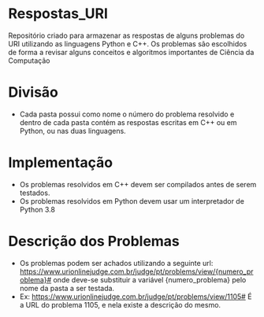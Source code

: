 # Respostas_URI
Repositório criado para armazenar as respostas de alguns problemas do URI utilizando as linguagens Python e C++.
Os problemas são escolhidos de forma a revisar alguns conceitos e algoritmos importantes de Ciência da Computação

# Divisão
- Cada pasta possui como nome o número do problema resolvido e dentro de cada pasta contém as respostas escritas em C++ ou em Python, ou nas duas linguagens.

# Implementação
 - Os problemas resolvidos em C++ devem ser compilados antes de serem testados.
 - Os problemas resolvidos em Python devem usar um interpretador de Python 3.8

# Descrição dos Problemas
 - Os problemas podem ser achados utilizando a seguinte url: https://www.urionlinejudge.com.br/judge/pt/problems/view/{numero_problema}#
 onde deve-se substituir a variável {numero_problema} pelo nome da pasta a ser testada. 
 - Ex: https://www.urionlinejudge.com.br/judge/pt/problems/view/1105#
  É a URL do problema 1105, e nela existe a descrição do mesmo.
